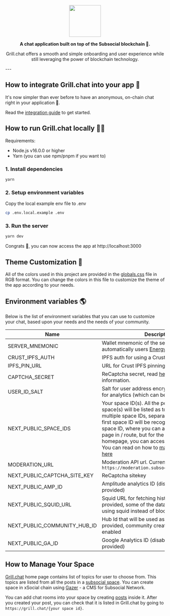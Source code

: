 <a href="https://x.grill.chat">
  <p align="center"><img height=100 src="https://raw.githubusercontent.com/dappforce/grillchat/main/src/assets/logo/logo.svg"/></p>
</a>
<p align="center">
  <strong>
    A chat application built on top of the Subsocial blockchain 🔗.
  </strong>
</p>
<p align="center">
  Grill.chat offers a smooth and simple onboarding and user experience while still leveraging the power of blockchain technology.
</p>
---

## How to integrate Grill.chat into your app 🤝

It's now simpler than ever before to have an anonymous, on-chain chat right in your application 🎉.

Read the [integration guide](./integration/README.md) to get started.

## How to run Grill.chat locally 🏃‍♂️

Requirements:

- Node.js v16.0.0 or higher
- Yarn (you can use npm/pnpm if you want to)

### 1. Install dependencies

```bash
yarn
```

### 2. Setup environment variables

Copy the local example env file to .env

```bash
cp .env.local.example .env
```

### 3. Run the server

```bash
yarn dev
```

Congrats 🎉, you can now access the app at http://localhost:3000

## Theme Customization 🎨

All of the colors used in this project are provided in the [globals.css](./src/styles/globals.css) file in RGB format.
You can change the colors in this file to customize the theme of the app according to your needs.

## Environment variables 🌎

Below is the list of environment variables that you can use to customize your chat, based upon your needs and the needs of your community.

| Name                         | Description                                                                                                                                                                                                                                                                                                                                                                                       | Required? |
| ---------------------------- | ------------------------------------------------------------------------------------------------------------------------------------------------------------------------------------------------------------------------------------------------------------------------------------------------------------------------------------------------------------------------------------------------- | --------- |
| SERVER_MNEMONIC              | Wallet mnemonic of the server, in order to send automatically users [Energy](https://docs.subsocial.network/docs/basics/lightpaper/architecture/energy)                                                                                                                                                                                                                                           | Yes       |
| CRUST_IPFS_AUTH              | IPFS auth for using a Crust bucket                                                                                                                                                                                                                                                                                                                                                                | Yes       |
| IPFS_PIN_URL                 | URL for Crust IPFS pinning service                                                                                                                                                                                                                                                                                                                                                                | Yes       |
| CAPTCHA_SECRET               | ReCaptcha secret, read [here](https://developers.google.com/recaptcha/intro) for more information.                                                                                                                                                                                                                                                                                                | Yes       |
| USER_ID_SALT                 | Salt for user address encryption, which is used for analytics (which can be disabled)                                                                                                                                                                                                                                                                                                             | No        |
| NEXT_PUBLIC_SPACE_IDS        | Your space ID(s). All the posts in these space(s) will be listed as topics. You can use multiple space IDs, separated by a comma. The first space ID will be recognized as the main space ID, where you can access the home page in / route, but for the other space IDs homepage, you can access it using /[spaceId]. You can read on how to [manage your space here](#how-to-manage-your-space) | Yes       |
| MODERATION_URL               | Moderation API url. Current moderation API: `https://moderation.subsocial.network/graphql`                                                                                                                                                                                                                                                                                                        | Yes       |
| NEXT_PUBLIC_CAPTCHA_SITE_KEY | ReCaptcha sitekey                                                                                                                                                                                                                                                                                                                                                                                 | Yes       |
| NEXT_PUBLIC_AMP_ID           | Amplitude analytics ID (disabled if no ID is provided)                                                                                                                                                                                                                                                                                                                                            | No        |
| NEXT_PUBLIC_SQUID_URL        | Squid URL for fetching historical data. If provided, some of the data will be fetched using squid instead of blockchain                                                                                                                                                                                                                                                                           | No        |
| NEXT_PUBLIC_COMMUNITY_HUB_ID | Hub Id that will be used as community hub. If provided, community creation feature will be enabled                                                                                                                                                                                                                                                                                                | No        |
| NEXT_PUBLIC_GA_ID            | Google Analytics ID (disabled if no ID is provided)                                                                                                                                                                                                                                                                                                                                               | No        |

## How to Manage Your Space

[Grill.chat](https://grill.chat) home page contains list of topics for user to choose from. This topics are listed from all the posts in a [subsocial space](https://docs.subsocial.network/docs/develop/concepts/spaces/). You can create space in xSocial chain using [Gazer](https://x.gazer.app/) - a CMS for Subsocial Network.

You can add chat rooms into your space by creating [posts](https://docs.subsocial.network/docs/develop/concepts/postsAndComments) inside it. After you created your post, you can check that it is listed in Grill.chat by going to `https://grill.chat/{your space id}`.
